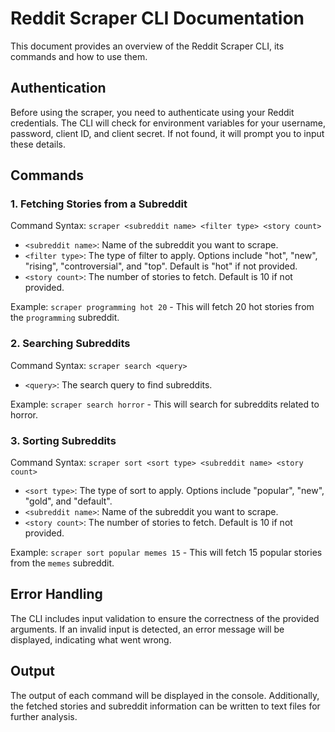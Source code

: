 # Reddit Scraper CLI Documentation

This document provides an overview of the Reddit Scraper CLI, its commands and how to use them.

## Authentication
Before using the scraper, you need to authenticate using your Reddit credentials. The CLI will check for environment variables for your username, password, client ID, and client secret. If not found, it will prompt you to input these details.

## Commands

### 1. Fetching Stories from a Subreddit

Command Syntax: `scraper <subreddit name> <filter type> <story count>`

- `<subreddit name>`: Name of the subreddit you want to scrape.
- `<filter type>`: The type of filter to apply. Options include "hot", "new", "rising", "controversial", and "top". Default is "hot" if not provided.
- `<story count>`: The number of stories to fetch. Default is 10 if not provided.

Example: `scraper programming hot 20` - This will fetch 20 hot stories from the `programming` subreddit.

### 2. Searching Subreddits

Command Syntax: `scraper search <query>`

- `<query>`: The search query to find subreddits.

Example: `scraper search horror` - This will search for subreddits related to horror.

### 3. Sorting Subreddits

Command Syntax: `scraper sort <sort type> <subreddit name> <story count>`

- `<sort type>`: The type of sort to apply. Options include "popular", "new", "gold", and "default".
- `<subreddit name>`: Name of the subreddit you want to scrape.
- `<story count>`: The number of stories to fetch. Default is 10 if not provided.

Example: `scraper sort popular memes 15` - This will fetch 15 popular stories from the `memes` subreddit.

## Error Handling
The CLI includes input validation to ensure the correctness of the provided arguments. If an invalid input is detected, an error message will be displayed, indicating what went wrong.

## Output
The output of each command will be displayed in the console. Additionally, the fetched stories and subreddit information can be written to text files for further analysis.